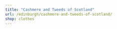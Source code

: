 ```yaml
---
title: "Cashmere and Tweeds of Scotland"
url: /edinburgh/cashmere-and-tweeds-of-scotland/
shop: clothes
---
```

